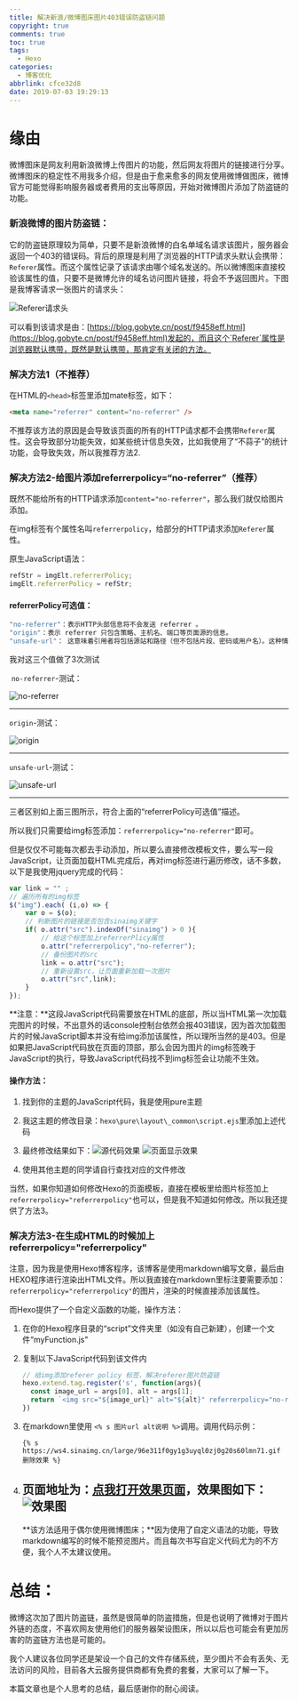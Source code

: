 ```yaml
---
title: 解决新浪/微博图床图片403错误防盗链问题
copyright: true
comments: true
toc: true
tags:
  - Hexo
categories:
  - 博客优化
abbrlink: cfce32d8
date: 2019-07-03 19:29:13
---
```


# 缘由

微博图床是网友利用新浪微博上传图片的功能，然后网友将图片的链接进行分享。微博图床的稳定性不用我多介绍，但是由于愈来愈多的网友使用微博做图床，微博官方可能觉得影响服务器或者费用的支出等原因，开始对微博图片添加了防盗链的功能。

### 新浪微博的图片防盗链：

它的防盗链原理较为简单，只要不是新浪微博的白名单域名请求该图片，服务器会返回一个403的错误码。背后的原理是利用了浏览器的HTTP请求头默认会携带：`Referer`属性。而这个属性记录了该请求由哪个域名发送的。所以微博图床直接校验该属性的值，只要不是微博允许的域名访问图片链接，将会不予返回图片。下图是我博客请求一张图片的请求头：

![Referer请求头](//wx3.sinaimg.cn/large/96e311f0gy1g4mvshden7j20tc0c9dgv.jpg)

可以看到该请求是由：[https://blog.gobyte.cn/post/f9458eff.html](https://blog.gobyte.cn/post/f9458eff.html)发起的，而且这个`Referer`属性是浏览器默认携带，既然是默认携带，那肯定有关闭的方法。

### 解决方法1（不推荐）

在HTML的`<head>`标签里添加mate标签，如下：

```html
<meta name="referrer" content="no-referrer" />
```

不推荐该方法的原因是会导致该页面的所有的HTTP请求都不会携带`Referer`属性。这会导致部分功能失效，如某些统计信息失效，比如我使用了“不蒜子”的统计功能，会导致失效，所以我推荐方法2.

### 解决方法2-给图片添加referrerpolicy=“no-referrer”（推荐）

既然不能给所有的HTTP请求添加`content="no-referrer"`，那么我们就仅给图片添加。

在img标签有个属性名叫`referrerpolicy`，给部分的HTTP请求添加`Referer`属性。

原生JavaScript语法：

```javascript
refStr = imgElt.referrerPolicy;
imgElt.referrerPolicy = refStr;
```

#### referrerPolicy可选值：

```javascript
"no-referrer"：表示HTTP头部信息将不会发送 referrer 。
"origin"：表示 referrer 只包含策略、主机名、端口等页面源的信息。
"unsafe-url"： 这意味着引用者将包括源站和路径（但不包括片段、密码或用户名）。这种情况是不安全的，因为它可能会泄漏路径信息，这些信息已被使用TLS隐藏到第三方。
```

我对这三个值做了3次测试

​	`no-referrer`-测试：

![no-referrer](//wx1.sinaimg.cn/large/96e311f0gy1g4mwv5dsv0j20qg091q3f.jpg)

----

`origin`-测试：

![origin](//wx1.sinaimg.cn/large/96e311f0gy1g4mwwjh95fj20ow08nwf0.jpg)

----

`unsafe-url`-测试：

![unsafe-url](//wx2.sinaimg.cn/large/96e311f0gy1g4mwxb4ac4j20ny07xmxo.jpg)

----

三者区别如上面三图所示，符合上面的“referrerPolicy可选值”描述。

所以我们只需要给img标签添加：`referrerpolicy="no-referrer"`即可。

但是仅仅不可能每次都去手动添加，所以要么直接修改模板文件，要么写一段JavaScript，让页面加载HTML完成后，再对img标签进行遍历修改，话不多数，以下是我使用jquery完成的代码：

```javascript
var link = "" ;
// 遍历所有的img标签
$("img").each( (i,o) => {
	var o = $(o);
    // 判断图片的链接是否包含sinaimg关键字
	if( o.attr("src").indexOf("sinaimg") > 0 ){
        // 给这个标签加上referrerPlicy属性
		o.attr("referrerpolicy","no-referrer");
        // 备份图片的src
		link = o.attr("src");
        // 重新设置src，让页面重新加载一次图片
		o.attr("src",link);
	}
});
```

**注意：**这段JavaScript代码需要放在HTML的底部，所以当HTML第一次加载完图片的时候，不出意外的话console控制台依然会报403错误，因为首次加载图片的时候JavaScript脚本并没有给img添加该属性，所以理所当然的是403。但是如果把JavaScript代码放在页面的顶部，那么会因为图片的img标签晚于JavaScript的执行，导致JavaScript代码找不到img标签会让功能不生效。

#### 操作方法：

1. 找到你的主题的JavaScript代码，我是使用pure主题

2. 我这主题的修改目录：`hexo\pure\layout\_common\script.ejs`里添加上述代码

3. 最终修改结果如下：![源代码效果](//ws1.sinaimg.cn/large/96e311f0gy1g4mxliqygdj20pr0jmmyy.jpg)
   ![页面显示效果](//ws4.sinaimg.cn/large/96e311f0gy1g4mxkwc96rj212l0nsn2l.jpg)

4. 使用其他主题的同学请自行查找对应的文件修改

   

当然，如果你知道如何修改Hexo的页面模板，直接在模板里给图片标签加上`referrerpolicy="referrerpolicy"`也可以，但是我不知道如何修改。所以我还提供了方法3。

### 解决方法3-在生成HTML的时候加上referrerpolicy="referrerpolicy"

注意，因为我是使用Hexo博客程序，该博客是使用markdown编写文章，最后由HEXO程序进行渲染出HTML文件。所以我直接在markdown里标注要需要添加：`referrerpolicy="referrerpolicy"`的图片，渲染的时候直接添加该属性。

而Hexo提供了一个自定义函数的功能，操作方法：

1. 在你的Hexo程序目录的“script”文件夹里（如没有自己新建），创建一个文件“myFunction.js"

2. 复制以下JavaScript代码到该文件内

   ```JavaScript
   // 给img添加referer policy 标签，解决referer图片防盗链
   hexo.extend.tag.register('s', function(args){
     const image_url = args[0], alt = args[1];
     return `<img src="${image_url}" alt="${alt}" referrerpolicy="no-referrer"></img>`
   })
   ```

3. 在markdown里使用 `<% s 图片url alt说明 %>`调用。调用代码示例：

   ```
   {% s https://ws4.sinaimg.cn/large/96e311f0gy1g3uyql0zj0g20s60lmn71.gif 删除效果 %}
   ```

4. 页面地址为：[点我打开效果页面](https://blog.gobyte.cn/post/f9458eff.html)，效果图如下：![效果图](//wx2.sinaimg.cn/large/96e311f0gy1g4my116m6wj20xg0ovgpq.jpg)
   ----

   **该方法适用于偶尔使用微博图床；**因为使用了自定义语法的功能，导致markdown编写的时候不能预览图片。而且每次书写自定义代码尤为的不方便，我个人不太建议使用。

# 总结：

微博这次加了图片防盗链，虽然是很简单的防盗措施，但是也说明了微博对于图片外链的态度，不喜欢网友使用他们的服务器架设图床，所以以后也可能会有更加厉害的防盗链方法也是可能的。

我个人建议各位同学还是架设一个自己的文件存储系统，至少图片不会有丢失、无法访问的风险，目前各大云服务提供商都有免费的套餐，大家可以了解一下。

本篇文章也是个人思考的总结，最后感谢你的耐心阅读。


